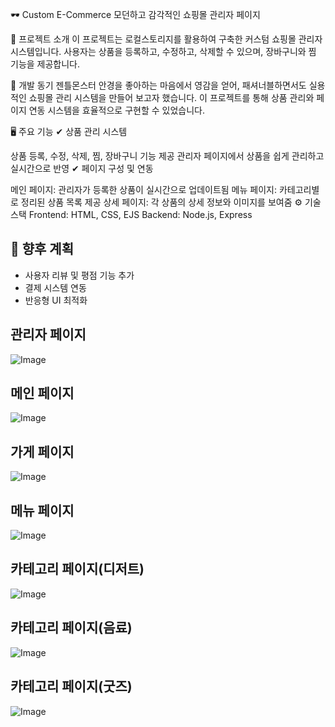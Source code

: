 🕶️ Custom E-Commerce
모던하고 감각적인 쇼핑몰 관리자 페이지

🚀 프로젝트 소개
이 프로젝트는 로컬스토리지를 활용하여 구축한 커스텀 쇼핑몰 관리자 시스템입니다. 사용자는 상품을 등록하고, 수정하고, 삭제할 수 있으며, 장바구니와 찜 기능을 제공합니다.

🎯 개발 동기
젠틀몬스터 안경을 좋아하는 마음에서 영감을 얻어, 패셔너블하면서도 실용적인 쇼핑몰 관리 시스템을 만들어 보고자 했습니다. 이 프로젝트를 통해 상품 관리와 페이지 연동 시스템을 효율적으로 구현할 수 있었습니다.

🖥️ 주요 기능
✔ 상품 관리 시스템

상품 등록, 수정, 삭제, 찜, 장바구니 기능 제공
관리자 페이지에서 상품을 쉽게 관리하고 실시간으로 반영
✔ 페이지 구성 및 연동

메인 페이지: 관리자가 등록한 상품이 실시간으로 업데이트됨
메뉴 페이지: 카테고리별로 정리된 상품 목록 제공
상세 페이지: 각 상품의 상세 정보와 이미지를 보여줌
⚙️ 기술 스택
Frontend: HTML, CSS, EJS
Backend: Node.js, Express


## 📌 향후 계획  
- 사용자 리뷰 및 평점 기능 추가  
- 결제 시스템 연동  
- 반응형 UI 최적화  

## 관리자 페이지 ##
![Image](https://github.com/user-attachments/assets/b684983e-30e4-44f0-b858-bb6ef0a01c86)

## 메인 페이지 ##
![Image](https://github.com/user-attachments/assets/63d44ad9-56b6-434c-95b3-906a806ebe3e)


## 가게 페이지 ##
![Image](https://github.com/user-attachments/assets/3260652d-71d8-47b8-9e09-b4637197639f)

## 메뉴 페이지 ##
![Image](https://github.com/user-attachments/assets/d04e0716-1c1a-445a-8e83-61d44efbc825)

## 카테고리 페이지(디저트) ##
![Image](https://github.com/user-attachments/assets/eb8556fe-bae7-44e5-a8f4-8c33328ece5d)

## 카테고리 페이지(음료) ##
![Image](https://github.com/user-attachments/assets/09134cfe-7bb0-4773-8348-5ef976dcc7e2)

## 카테고리 페이지(굿즈) ##
![Image](https://github.com/user-attachments/assets/5e740dbf-188b-48b7-95a9-e2706383ed7e)





